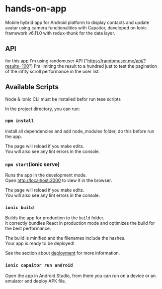 # hands-on-app

Mobile hybrid app for Android platform to display contacts and update avatar using camera functionalities with Capaitor, developed on Ionic framework v6.11.0 with redux-thunk for the data layer.

## API 

for this app I'm using randomuser API ("https://randomuser.me/api/?results=100") I'm limiting the result to a hundred just to test the pagination of the infity scroll performance in the user list.

## Available Scripts

Node & Ionic CLI must be installed befor run tese scripts

In the project directory, you can run:

### `npm install`

install all dependencies and add node_modules folder, do this before run the app.

The page will reload if you make edits.<br>
You will also see any lint errors in the console.

### `npm start`(ionic serve)

Runs the app in the development mode.<br>
Open [http://localhost:3000](http://localhost:3000) to view it in the browser.

The page will reload if you make edits.<br>
You will also see any lint errors in the console.

### `ionic build`

Builds the app for production to the `build` folder.<br>
It correctly bundles React in production mode and optimizes the build for the best performance.

The build is minified and the filenames include the hashes.<br>
Your app is ready to be deployed!

See the section about [deployment](#deployment) for more information.

### `ionic capaitor run android `

Open the app in Android Studio, from there you can run on a device or an emulator and deploy APK file.

